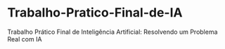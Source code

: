 # Trabalho-Pratico-Final-de-IA
Trabalho Prático Final de Inteligência Artificial: Resolvendo um Problema Real com IA
